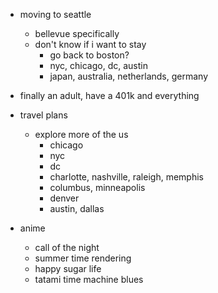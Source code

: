 - moving to seattle
    - bellevue specifically
    - don't know if i want to stay
        - go back to boston?
        - nyc, chicago, dc, austin
        - japan, australia, netherlands, germany

- finally an adult, have a 401k and everything

- travel plans
    - explore more of the us
        - chicago
        - nyc
        - dc
        - charlotte, nashville, raleigh, memphis
        - columbus, minneapolis
        - denver
        - austin, dallas

- anime
    - call of the night
    - summer time rendering
    - happy sugar life
    - tatami time machine blues
